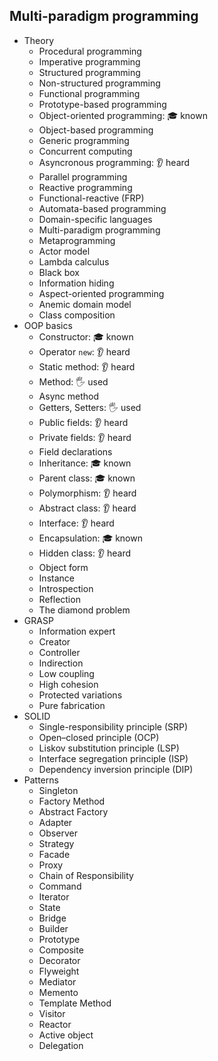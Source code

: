 ## Multi-paradigm programming

- Theory
  - Procedural programming
  - Imperative programming
  - Structured programming
  - Non-structured programming
  - Functional programming
  - Prototype-based programming
  - Object-oriented programming: 🎓 known
  - Object-based programming
  - Generic programming
  - Concurrent computing
  - Asyncronous programming: 👂 heard
  - Parallel programming
  - Reactive programming
  - Functional-reactive (FRP)
  - Automata-based programming
  - Domain-specific languages
  - Multi-paradigm programming
  - Metaprogramming
  - Actor model
  - Lambda calculus
  - Black box
  - Information hiding
  - Aspect-oriented programming
  - Anemic domain model
  - Class composition
- OOP basics
  - Constructor: 🎓 known
  - Operator `new`: 👂 heard
  - Static method: 👂 heard
  - Method: 🖐️ used
  - Async method
  - Getters, Setters: 🖐️ used
  - Public fields: 👂 heard
  - Private fields: 👂 heard
  - Field declarations
  - Inheritance: 🎓 known
  - Parent class: 🎓 known
  - Polymorphism: 👂 heard
  - Abstract class: 👂 heard
  - Interface: 👂 heard
  - Encapsulation: 🎓 known
  - Hidden class: 👂 heard
  - Object form
  - Instance
  - Introspection
  - Reflection
  - The diamond problem
- GRASP
  - Information expert
  - Creator
  - Controller
  - Indirection
  - Low coupling
  - High cohesion
  - Protected variations
  - Pure fabrication
- SOLID
  - Single-responsibility principle (SRP)
  - Open–closed principle (OCP)
  - Liskov substitution principle (LSP)
  - Interface segregation principle (ISP)
  - Dependency inversion principle (DIP)
- Patterns
  - Singleton
  - Factory Method
  - Abstract Factory
  - Adapter
  - Observer
  - Strategy
  - Facade
  - Proxy
  - Chain of Responsibility
  - Command
  - Iterator
  - State
  - Bridge
  - Builder
  - Prototype
  - Composite
  - Decorator
  - Flyweight
  - Mediator
  - Memento
  - Template Method
  - Visitor
  - Reactor
  - Active object
  - Delegation
